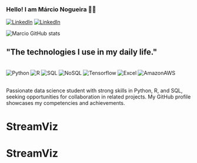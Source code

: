 ### Hello! I am Márcio Nogueira 🖖🏼


[![LinkedIn](https://img.shields.io/badge/LinkedIn-0077B5?style=for-the-badge&logo=linkedin&logoColor=white)](https://www.linkedin.com/in/marciofnogueira/)
[![LinkedIn](https://img.shields.io/badge/Twitter-1DA1F2?style=for-the-badge&logo=twitter&logoColor=white)](https://twitter.com/m_nogueira82)



![Marcio GitHub stats](https://github-readme-stats.vercel.app/api?username=mfnogueira&show_icons=true&theme=dracula)


## "The technologies I use in my daily life."

<div style="display: inline_block"><br/>
  <img align="center" alt="Python" src="https://img.shields.io/badge/Python-3776AB?style=for-the-badge&logo=python&logoColor=white" />
  <img align="center" alt="R" src="https://img.shields.io/badge/R-276DC3?style=for-the-badge&logo=r&logoColor=white" />
  <img align="center" alt="SQL" src="https://img.shields.io/badge/MySQL-00000F?style=for-the-badge&logo=mysql&logoColor=white" />
  <img align="center" alt="NoSQL" src="https://img.shields.io/badge/MongoDB-4EA94B?style=for-the-badge&logo=mongodb&logoColor=white" />
  <img align="center" alt="Tensorflow" src="https://img.shields.io/badge/TensorFlow-FF6F00?style=for-the-badge&logo=tensorflow&logoColor=white" />
  <img align="center" alt="Excel" src="https://img.shields.io/badge/Microsoft_Excel-217346?style=for-the-badge&logo=microsoft-excel&logoColor=white" />
  <img align="center" alt="AmazonAWS" src="https://img.shields.io/badge/Amazon_AWS-FF9900?style=for-the-badge&logo=amazonaws&logoColor=white" />
</div><br/>

Passionate data science student with strong skills in Python, R, and SQL, seeking opportunities for collaboration in related projects. My GitHub profile showcases my competencies and achievements.

# StreamViz
# StreamViz
